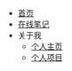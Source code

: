 * [首页](/)
* [在线笔记](README)
* 关于我
	* [个人主页](https://certainstar.github.io/certainstar-Intro/home/home.html)
	* [个人项目](https://certainstar.github.io/QQAutoResponder)